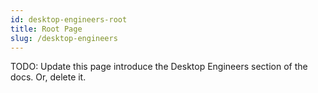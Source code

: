 ```yaml
---
id: desktop-engineers-root
title: Root Page
slug: /desktop-engineers
---
```


TODO: Update this page introduce the Desktop Engineers section of the docs. Or, delete it.
